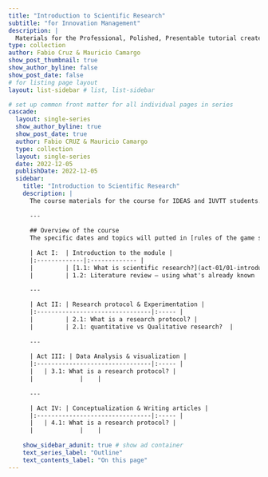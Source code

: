 ```yaml
---
title: "Introduction to Scientific Research"
subtitle: "for Innovation Management"
description: |
  Materials for the Professional, Polished, Presentable tutorial created for useR!2021.
type: collection
author: Fabio Cruz & Mauricio Camargo
show_post_thumbnail: true
show_author_byline: false
show_post_date: false
# for listing page layout
layout: list-sidebar # list, list-sidebar

# set up common front matter for all individual pages in series
cascade:
  layout: single-series 
  show_author_byline: true
  show_post_date: true
  author: Fabio CRUZ & Mauricio Camargo
  type: collection
  layout: single-series
  date: 2022-12-05
  publishDate: 2022-12-05
  sidebar:
    title: "Introduction to Scientific Research"
    description: |
      The course materials for the course for IDEAS and IUVTT students.
      
      ---
      
      ## Overview of the course
      The specific dates and topics will putted in [rules of the game section](prework/)
    
      | Act I:  | Introduction to the module |
      |:-------------|:------------- |
      |         | [1.1: What is scientific research?](act-01/01-introduction/) |
      |         | 1.2: Literature review – using what's already known   |
      
      ---

      | Act II: | Research protocol & Experimentation |
      |:--------------------------------|:----- |
      |         | 2.1: What is a research protocol? |
      |         | 2.1: quantitative vs Qualitative research?  |
      
      ---
      
      | Act III: | Data Analysis & visualization |
      |:--------------------------------|:----- |
      |   | 3.1: What is a research protocol? |
      |             |    |
      
      ---

      | Act IV: | Conceptualization & Writing articles |
      |:--------------------------------|:----- |
      |   | 4.1: What is a research protocol? |
      |             |    |
      
    show_sidebar_adunit: true # show ad container
    text_series_label: "Outline" 
    text_contents_label: "On this page" 
---
```

